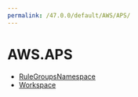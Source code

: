 ```yaml
---
permalink: /47.0.0/default/AWS/APS/
---
```


# AWS.APS



* [RuleGroupsNamespace](RuleGroupsNamespace.md)
* [Workspace](Workspace.md)